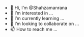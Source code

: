 - 👋 Hi, I’m @Shahzamanrana
- 👀 I’m interested in ...
- 🌱 I’m currently learning ...
- 💞️ I’m looking to collaborate on ...
- 📫 How to reach me ...

<!---
Shahzamanrana/Shahzamanrana is a ✨ special ✨ repository because its `README.md` (this file) appears on your GitHub profile.
You can click the Preview link to take a look at your changes.
--->
